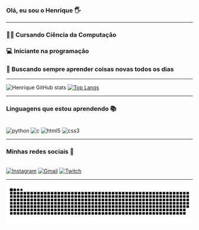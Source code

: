 ### Olá, eu sou o Henrique 🖐️
----------------
### 👨‍💻 Cursando Ciência da Computação <br>
### 💻 Iniciante na programação <br>
### 🚀 Buscando sempre aprender coisas novas todos os dias

---------------------

![Henrique GitHub stats](https://github-readme-stats.vercel.app/api?username=hewriqi&show_icons=true&theme=dark) [![Top Langs](https://github-stats-hewriqi.vercel.app/api/top-langs/?username=hewriqi&theme=dark&locale=pt-br&layout=compact)](https://github.com/hewriqi)

---------------------

### Linguagens que estou aprendendo 📚

<div style= "display: inline_block"><br/>
    <img align= "center" alt="python" src= https://img.shields.io/badge/Python-14354C?style=for-the-badge&logo=python&logoColor=white /> 
    <img align= "center" alt="c" src= https://img.shields.io/badge/C-00599C?style=for-the-badge&logo=c&logoColor=white />
    <img align= "center" alt="html5" src= https://img.shields.io/badge/HTML5-E34F26?style=for-the-badge&logo=html5&logoColor=white />
    <img align= "center" alt="css3" src= https://img.shields.io/badge/CSS3-1572B6?style=for-the-badge&logo=css3&logoColor=whitee />

---------------------

### Minhas redes sociais 📱
<br> [![Instagram](https://img.shields.io/badge/Instagram-E4405F?style=for-the-badge&logo=instagram&logoColor=white)](https://www.instagram.com/henjrr/) [![Gmail](https://img.shields.io/badge/Gmail-D14836?style=for-the-badge&logo=gmail&logoColor=white)](juninkgs@gmail.com)    [![Twitch](https://img.shields.io/badge/Twitch-9146FF?style=for-the-badge&logo=twitch&logoColor=white)](https://www.twitch.tv/henriqqzxw) 


---------------------

<picture align="center">
  <source media="(prefers-color-scheme: dark)" srcset="https://raw.githubusercontent.com/hewriqi/hewriqi/output/github-contribution-grid-snake-dark.svg">
  <source media="(prefers-color-scheme: light)" srcset="https://raw.githubusercontent.com/hewriqi/hewriqi/output/github-contribution-grid-snake-dark.svg">
  <img align="center" alt="github contribution grid snake animation" src="https://raw.githubusercontent.com/hewriqi/hewriqi/output/github-contribution-grid-snake.svg">
</picture>
